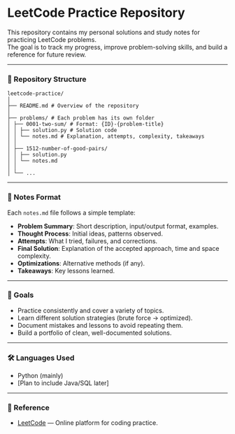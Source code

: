 # LeetCode Practice Repository

This repository contains my personal solutions and study notes for practicing LeetCode problems.  
The goal is to track my progress, improve problem-solving skills, and build a reference for future review.

---

### 📂 Repository Structure
```
leetcode-practice/
│
├── README.md # Overview of the repository
│
├── problems/ # Each problem has its own folder
│ ├── 0001-two-sum/ # Format: {ID}-{problem-title}
│ │ ├── solution.py # Solution code
│ │ └── notes.md # Explanation, attempts, complexity, takeaways
│ │
│ ├── 1512-number-of-good-pairs/
│ │ ├── solution.py
│ │ └── notes.md
│ │
│ └── ...
```

---

### 📝 Notes Format

Each `notes.md` file follows a simple template:

- **Problem Summary**: Short description, input/output format, examples.  
- **Thought Process**: Initial ideas, patterns observed.  
- **Attempts**: What I tried, failures, and corrections.  
- **Final Solution**: Explanation of the accepted approach, time and space complexity.  
- **Optimizations**: Alternative methods (if any).  
- **Takeaways**: Key lessons learned.

---

### 🚀 Goals
- Practice consistently and cover a variety of topics.  
- Learn different solution strategies (brute force → optimized).  
- Document mistakes and lessons to avoid repeating them.  
- Build a portfolio of clean, well-documented solutions.  

---

### 🛠 Languages Used
- Python (mainly)  
- [Plan to include Java/SQL later]  

---

### 📌 Reference
- [LeetCode](https://leetcode.com/) — Online platform for coding practice.  
